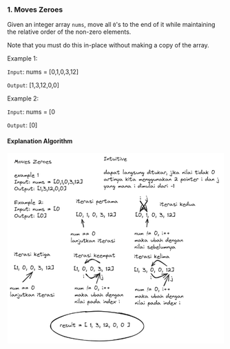 ### 1. Moves Zeroes

Given an integer array `nums`, move all `0`'s to the end of it while maintaining the relative order of the non-zero elements.

Note that you must do this in-place without making a copy of the array.

Example 1:

`Input`: nums = [0,1,0,3,12]

`Output`: [1,3,12,0,0]

Example 2:

`Input`: nums = [0

`Output`: [0]

#### Explanation Algorithm
![images](assets/moves-zeros.png)
